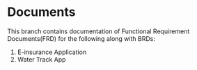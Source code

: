# Documents
This branch contains documentation of Functional Requirement Documents(FRD) for the following along with BRDs:
1. E-insurance Application
2. Water Track App
